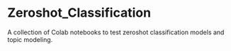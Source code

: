 # Zeroshot_Classification

A collection of Colab notebooks to test zeroshot classification models and topic modeling.
